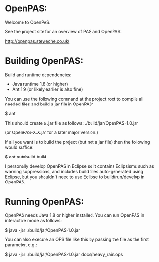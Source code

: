 OpenPAS:
========================================
Welcome to OpenPAS.

See the project site for an overview of PAS and OpenPAS:

http://openpas.steweche.co.uk/


Building OpenPAS:
========================================

Build and runtime dependencies:
- Java runtime 1.8 (or higher)
- Ant 1.9 (or likely earlier is also fine)

You can use the following command at the project root to compile all needed files and build a jar file in OpenPAS:

$ ant

This should create a .jar file as follows:
./build/jar/OpenPAS-1.0.jar

(or OpenPAS-X.X.jar for a later major version.)

If all you want is to build the project (but not a jar file) then the following would suffice:

$ ant autobuild.build

I personally develop OpenPAS in Eclipse so it contains Eclipsisms such as warning suppressions, and includes build files auto-generated using
Eclipse, but you shouldn't need to use Eclipse to build/run/develop in OpenPAS.


Running OpenPAS:
========================================

OpenPAS needs Java 1.8 or higher installed. You can run OpenPAS in interactive mode as follows:

$ java -jar ./build/jar/OpenPAS-1.0.jar

You can also execute an OPS file like this by passing the file as the first parameter, e.g.:

$ java -jar ./build/jar/OpenPAS-1.0.jar docs/heavy_rain.ops
